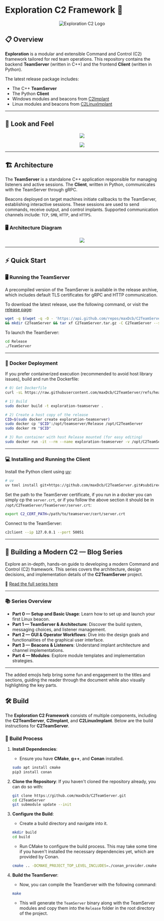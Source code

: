 # **Exploration C2 Framework 🚀**

<p align="center">
  <img src="images/Exploration1.png?raw=true" alt="Exploration C2 Logo" />
</p>

## **📋 Overview**

**Exploration** is a modular and extensible Command and Control (C2) framework tailored for red team operations. This repository contains the backend **TeamServer** (written in C++) and the frontend **Client** (written in Python).

The latest release package includes:

* The C++ **TeamServer**
* The Python **Client**
* Windows modules and beacons from [C2Implant](https://github.com/maxDcb/C2Implant)
* Linux modules and beacons from [C2LinuxImplant](https://github.com/maxDcb/C2LinuxImplant)

---

## **👀 Look and Feel**

<p align="center">
  <img src="images/ListenersAndSessions.png?raw=true" />
</p>

<p align="center">
  <img src="images/ListenersAndSessions2.png?raw=true" />
</p>

---

## **🏗️ Architecture**

The **TeamServer** is a standalone C++ application responsible for managing listeners and active sessions.
The **Client**, written in Python, communicates with the TeamServer through gRPC.

Beacons deployed on target machines initiate callbacks to the TeamServer, establishing interactive sessions. These sessions are used to send commands, receive output, and control implants.
Supported communication channels include: `TCP`, `SMB`, `HTTP`, and `HTTPS`.

### **🖥️ Architecture Diagram**

<p align="center">
  <img src="images/architecture.png" />
</p>

---

## **⚡ Quick Start**

### **🖥️ Running the TeamServer**

A precompiled version of the TeamServer is available in the release archive, which includes default TLS certificates for gRPC and HTTP communication.

To download the latest release, use the following command, or visit the [release page](https://github.com/maxDcb/C2TeamServer/releases):

```bash
wget -q $(wget -q -O - 'https://api.github.com/repos/maxDcb/C2TeamServer/releases/latest' | jq -r '.assets[] | select(.name=="Release.tar.gz").browser_download_url') -O ./C2TeamServer.tar.gz \
&& mkdir C2TeamServer && tar xf C2TeamServer.tar.gz -C C2TeamServer --strip-components 1
```

To launch the TeamServer:

```bash
cd Release
./TeamServer
```

---

### **🐳 Docker Deployment**

If you prefer containerized execution (recommended to avoid host library issues), build and run the Dockerfile:

```bash
# 0) Get Dockerfile
curl -sL https://raw.githubusercontent.com/maxDcb/C2TeamServer/refs/heads/master/Dockerfile -o Dockerfile

# 1) Build
sudo docker build -t exploration-teamserver .

# 2) Create a host copy of the release
CID=$(sudo docker create exploration-teamserver)
sudo docker cp "$CID":/opt/teamserver/Release /opt/C2TeamServer
sudo docker rm "$CID"

# 3) Run container with host Release mounted (for easy editing)
sudo docker run -it --rm --name exploration-teamserver -v /opt/C2TeamServer/Release:/opt/teamserver/Release -p 50051:50051 -p 80:80 -p 443:443 -p 8443:8443 exploration-teamserver
```

---

### **💻 Installing and Running the Client**

Install the Python client using [uv](https://docs.astral.sh/uv/getting-started/installation/):

```bash
# uv
uv tool install git+https://github.com/maxDcb/C2TeamServer.git#subdirectory=C2Client 
```

Set the path to the TeamServer certificate, if you run in a docker you can simply cp the `server.crt`, or if you follow the above section it should be in `/opt/C2TeamServer/TeamServer/server.crt`:

```bash
export C2_CERT_PATH=/path/to/teamserver/cert/server.crt
```

Connect to the TeamServer:

```bash
c2client --ip 127.0.0.1 --port 50051 
```

---

## **📝 Building a Modern C2 — Blog Series**

Explore an in-depth, hands-on guide to developing a modern Command and Control (C2) framework. This series covers the architecture, design decisions, and implementation details of the **C2TeamServer** project.

🔗 [Read the full series here](https://maxdcb.github.io/BuildingAModernC2/)

---

### **📚 Series Overview**

* **Part 0 — Setup and Basic Usage**: Learn how to set up and launch your first Linux beacon.
* **Part 1 — TeamServer & Architecture**: Discover the build system, messaging choices, and listener management.
* **Part 2 — GUI & Operator Workflows**: Dive into the design goals and functionalities of the graphical user interface.
* **Part 3 — Beacons & Listeners**: Understand implant architecture and channel implementations.
* **Part 4 — Modules**: Explore module templates and implementation strategies.

---

The added emojis help bring some fun and engagement to the titles and sections, guiding the reader through the document while also visually highlighting the key parts.

## 🛠️ Build

The **Exploration C2 Framework** consists of multiple components, including the **C2TeamServer**, **C2Implant**, and **C2LinuxImplant**. Below are the build instructions for **C2TeamServer**.

### 🔧 Build Process

1. **Install Dependencies**:

   * Ensure you have **CMake**, **g++**, and **Conan** installed.

    ```bash
    sudo apt install cmake
    pip3 install conan
    ```

2. **Clone the Repository**:
   If you haven't cloned the repository already, you can do so with:

   ```bash
   git clone https://github.com/maxDcb/C2TeamServer.git
   cd C2TeamServer
   git submodule update --init
   ```

3. **Configure the Build**:

   * Create a build directory and navigate into it.

   ```bash
   mkdir build
   cd build
   ```

   * Run CMake to configure the build process. This may take some time if you haven't installed the necessary dependencies yet, which are provided by Conan.

   ```bash
   cmake .. -DCMAKE_PROJECT_TOP_LEVEL_INCLUDES=./conan_provider.cmake
   ```

4. **Build the TeamServer**:

   * Now, you can compile the TeamServer with the following command:

   ```bash
   make
   ```

   * This will generate the `TeamServer` binary along with the TeamServer modules and copy them into the `Release` folder in the root directory of the project.
